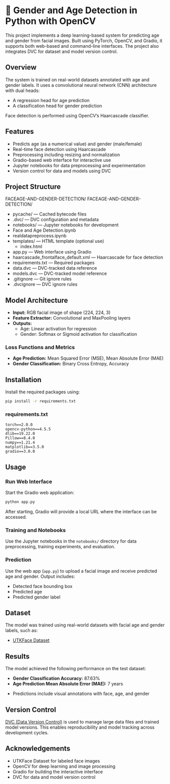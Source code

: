 

# 🌟 Gender and Age Detection in Python with OpenCV
This project implements a deep learning-based system for predicting age and gender from facial images. Built using PyTorch, OpenCV, and Gradio, it supports both web-based and command-line interfaces. The project also integrates DVC for dataset and model version control.

## Overview

The system is trained on real-world datasets annotated with age and gender labels. It uses a convolutional neural network (CNN) architecture with dual heads:

* A regression head for age prediction  
* A classification head for gender prediction

Face detection is performed using OpenCV’s Haarcascade classifier.

## Features

* Predicts age (as a numerical value) and gender (male/female)  
* Real-time face detection using Haarcascade  
* Preprocessing including resizing and normalization  
* Gradio-based web interface for interactive use  
* Jupyter notebooks for data preprocessing and experimentation  
* Version control for data and models using DVC  
## Project Structure

FACEAGE-AND-GENDER-DETECTION/
FACEAGE-AND-GENDER-DETECTION/
* pycache/ — Cached bytecode files
* .dvc/ — DVC configuration and metadata
* notebooks/ — Jupyter notebooks for development
* Face and Age Detection.ipynb
* realdatapreprocess.ipynb
* templates/ — HTML template (optional use)
  * index.html
* app.py — Web interface using Gradio
* haarcascade_frontalface_default.xml — Haarcascade for face detection
* requirements.txt — Required packages
* data.dvc — DVC-tracked data reference
* models.dvc — DVC-tracked model reference
* .gitignore — Git ignore rules
* .dvcignore — DVC ignore rules


## Model Architecture

- **Input:** RGB facial image of shape (224, 224, 3)
- **Feature Extractor:** Convolutional and MaxPooling layers
- **Outputs:**
  - Age: Linear activation for regression
  - Gender: Softmax or Sigmoid activation for classification

### Loss Functions and Metrics

- **Age Prediction:** Mean Squared Error (MSE), Mean Absolute Error (MAE)
- **Gender Classification:** Binary Cross Entropy, Accuracy

## Installation

Install the required packages using:

```bash
pip install -r requirements.txt
````

### requirements.txt

```
torch==2.0.0
opencv-python==4.5.5
dlib==19.22.0
Pillow==8.4.0
numpy==1.21.4
matplotlib==3.5.0
gradio==3.0.0
```

## Usage

### Run Web Interface

Start the Gradio web application:

```bash
python app.py
```

After starting, Gradio will provide a local URL where the interface can be accessed.

### Training and Notebooks

Use the Jupyter notebooks in the `notebooks/` directory for data preprocessing, training experiments, and evaluation.

### Prediction

Use the web app (`app.py`) to upload a facial image and receive predicted age and gender. Output includes:

* Detected face bounding box
* Predicted age
* Predicted gender label

## Dataset

The model was trained using real-world datasets with facial age and gender labels, such as:

* [UTKFace Dataset](https://susanqq.github.io/UTKFace/)

## Results

The model achieved the following performance on the test dataset:

- **Gender Classification Accuracy:** 87.63%
- **Age Prediction Mean Absolute Error (MAE):**  7 years
* Predictions include visual annotations with face, age, and gender

## Version Control

[DVC (Data Version Control)](https://dvc.org/) is used to manage large data files and trained model versions. This enables reproducibility and model tracking across development cycles.

## Acknowledgements

* UTKFace Dataset for labeled face images
* OpenCV for deep learning and image processing
* Gradio for building the interactive interface
* DVC for data and model version control

```


```
